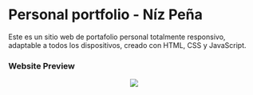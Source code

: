 # Personal portfolio - Níz Peña

Este es un sitio web de portafolio personal totalmente responsivo, adaptable a todos los dispositivos, creado con HTML, CSS y JavaScript.

### Website Preview
<p align="center"> 
  <kbd>
    <a href="https://varadbhogayata.github.io" target="_blank"><img src="/img/preview.avif">
  </a>
  </kbd>
</p>